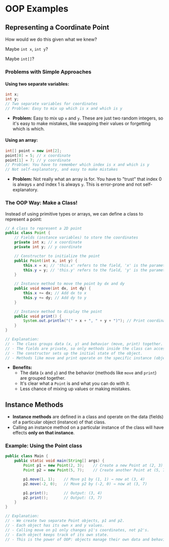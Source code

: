 # OOP Examples

## Representing a Coordinate Point

How would we do this given what we knew? 

Maybe `int x`, `int y`? 

Maybe `int[]`? 

### Problems with Simple Approaches

#### Using two separate variables:
```java
int x;
int y;
// Two separate variables for coordinates
// Problem: Easy to mix up which is x and which is y
```
- **Problem:** Easy to mix up `x` and `y`. These are just two random integers, so it's easy to make mistakes, like swapping their values or forgetting which is which.

#### Using an array:
```java
int[] point = new int[2];
point[0] = 5; // x coordinate
point[1] = 7; // y coordinate
// Problem: You have to remember which index is x and which is y
// Not self-explanatory, and easy to make mistakes
```
- **Problem:** Not really what an array is for. You have to "trust" that index 0 is always `x` and index 1 is always `y`. This is error-prone and not self-explanatory.

### The OOP Way: Make a Class!

Instead of using primitive types or arrays, we can define a class to represent a point:

```java
// A class to represent a 2D point
public class Point {
    // Fields (instance variables) to store the coordinates
    private int x; // x coordinate
    private int y; // y coordinate

    // Constructor to initialize the point
    public Point(int x, int y) {
        this.x = x; // 'this.x' refers to the field, 'x' is the parameter
        this.y = y; // 'this.y' refers to the field, 'y' is the parameter
    }

    // Instance method to move the point by dx and dy
    public void move(int dx, int dy) {
        this.x += dx; // Add dx to x
        this.y += dy; // Add dy to y
    }

    // Instance method to display the point
    public void print() {
        System.out.println("(" + x + ", " + y + ")"); // Print coordinates in (x, y) format
    }
}

// Explanation:
// - The class groups data (x, y) and behavior (move, print) together.
// - The fields are private, so only methods inside the class can access them directly (encapsulation).
// - The constructor sets up the initial state of the object.
// - Methods like move and print operate on the specific instance (object) of Point.
```

- **Benefits:**
  - The data (`x` and `y`) and the behavior (methods like `move` and `print`) are grouped together.
  - It's clear what a `Point` is and what you can do with it.
  - Less chance of mixing up values or making mistakes.

## Instance Methods

- **Instance methods** are defined in a class and operate on the data (fields) of a particular object (instance) of that class.
- Calling an instance method on a particular instance of the class will have effects **only on that instance**.

### Example: Using the Point class

```java
public class Main {
    public static void main(String[] args) {
        Point p1 = new Point(2, 3);    // Create a new Point at (2, 3)
        Point p2 = new Point(5, 7);    // Create another Point at (5, 7)

        p1.move(1, 1);    // Move p1 by (1, 1) → now at (3, 4)
        p2.move(-2, 0);   // Move p2 by (-2, 0) → now at (3, 7)

        p1.print();       // Output: (3, 4)
        p2.print();       // Output: (3, 7)
    }
}

// Explanation:
// - We create two separate Point objects, p1 and p2.
// - Each object has its own x and y values.
// - Calling move on p1 only changes p1's coordinates, not p2's.
// - Each object keeps track of its own state.
// - This is the power of OOP: objects manage their own data and behavior.
```